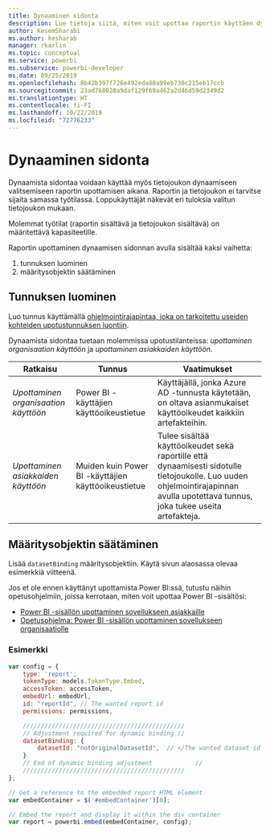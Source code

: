 ```yaml
---
title: Dynaaminen sidonta
description: Lue tietoja siitä, miten voit upottaa raportin käyttäen dynaamista sidontaa.
author: KesemSharabi
ms.author: kesharab
manager: rkarlin
ms.topic: conceptual
ms.service: powerbi
ms.subservice: powerbi-developer
ms.date: 09/25/2019
ms.openlocfilehash: 8b42b397f726e492eda80a99eb730c215eb17ccb
ms.sourcegitcommit: 23ad768020a9daf129f69a462a2d46d59d2349d2
ms.translationtype: HT
ms.contentlocale: fi-FI
ms.lasthandoff: 10/22/2019
ms.locfileid: "72776233"
---
```

# <a name="dynamic-binding"></a>Dynaaminen sidonta

Dynaamista sidontaa voidaan käyttää myös tietojoukon dynaamiseen valitsemiseen raportin upottamisen aikana. Raportin ja tietojoukon ei tarvitse sijaita samassa työtilassa. Loppukäyttäjät näkevät eri tuloksia valitun tietojoukon mukaan.

Molemmat työtilat (raportin sisältävä ja tietojoukon sisältävä) on määritettävä kapasiteetille.

Raportin upottaminen dynaamisen sidonnan avulla sisältää kaksi vaihetta:
1. tunnuksen luominen
2. määritysobjektin säätäminen

## <a name="generating-a-token"></a>Tunnuksen luominen
Luo tunnus käyttämällä [ohjelmointirajapintaa, joka on tarkoitettu useiden kohteiden upotustunnuksen luontiin](embed-sample-for-customers.md#multiEmbedToken).

Dynaamista sidontaa tuetaan molemmissa upotustilanteissa: *upottaminen organisaation käyttöön* ja *upottaminen asiakkaiden käyttöön*.

| Ratkaisu                   | Tunnus                               | Vaatimukset                                                                                                                                                  |
|---------------------------------|-------------------------------------|---------------------------------------------------------------------------------------------------------------------------------------------------------------|
| *Upottaminen organisaation käyttöön* | Power BI -käyttäjien käyttöoikeustietue     | Käyttäjällä, jonka Azure AD -tunnusta käytetään, on oltava asianmukaiset käyttöoikeudet kaikkiin artefakteihin.                                                                    |
| *Upottaminen asiakkaiden käyttöön*    | Muiden kuin Power BI -käyttäjien käyttöoikeustietue | Tulee sisältää käyttöoikeudet sekä raportille että dynaamisesti sidotulle tietojoukolle. Luo uuden ohjelmointirajapinnan avulla upotettava tunnus, joka tukee useita artefakteja. |

## <a name="adjusting-the-config-object"></a>Määritysobjektin säätäminen
Lisää `datasetBinding` määritysobjektiin. Käytä sivun alaosassa olevaa esimerkkiä viitteenä.

Jos et ole ennen käyttänyt upottamista Power BI:ssä, tutustu näihin opetusohjelmiin, joissa kerrotaan, miten voit upottaa Power BI -sisältösi:
* [Power BI -sisällön upottaminen sovellukseen asiakkaille](embed-sample-for-customers.md)
* [Opetusohjelma: Power BI -sisällön upottaminen sovellukseen organisaatiolle](embed-sample-for-your-organization.md)

 ### <a name="example"></a>Esimerkki
```javascript
var config = {
    type: 'report',
    tokenType: models.TokenType.Embed,
    accessToken: accessToken,
    embedUrl: embedUrl,
    id: "reportId", // The wanted report id
    permissions: permissions,

    /////////////////////////////////////////////
    // Adjustment required for dynamic binding //
    datasetBinding: {
        datasetId: "notOriginalDatasetId",  // </The wanted dataset id
    }
    // End of dynamic binding adjustment            //
    /////////////////////////////////////////////
};

// Get a reference to the embedded report HTML element
var embedContainer = $('#embedContainer')[0];

// Embed the report and display it within the div container
var report = powerbi.embed(embedContainer, config);
```